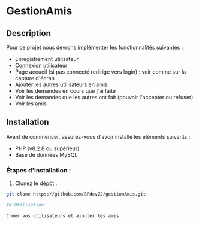 # GestionAmis

## Description

Pour ce projet nous devrons implémenter les fonctionnalités suivantes :
- Enregistrement utilisateur
- Connexion utilisateur
- Page accueil (si pas connecté redirige vers login) : voir comme sur la capture d'écran 
- Ajouter les autres utilisateurs en amis
- Voir les demandes en cours que j'ai faite
- Voir les demandes que les autres ont fait (pouvoir l'accepter ou refuser)
- Voir les amis

## Installation

Avant de commencer, assurez-vous d'avoir installé les éléments suivants :

- PHP (v8.2.8 ou supérieur)
- Base de données MySQL

### Étapes d'installation :

1. Clonez le dépôt :

```bash
git clone https://github.com/BFdev22/gestionAmis.git

## Utilisation

Créer vos utilisateurs et ajouter les amis.

